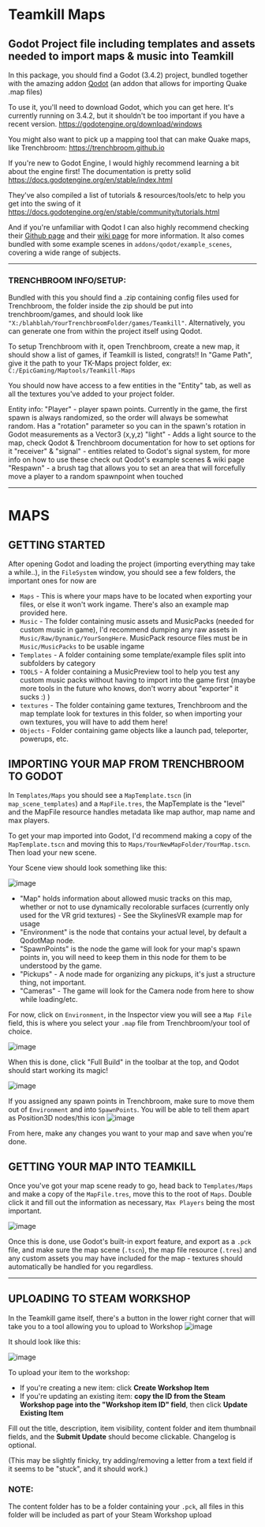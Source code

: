 # Teamkill Maps

Godot Project file including templates and assets needed to import maps & music into Teamkill
------
In this package, you should find a Godot (3.4.2) project, bundled together with the amazing addon [Qodot](https://github.com/QodotPlugin/qodot-plugin) (an addon that allows for importing Quake .map files)

To use it, you'll need to download Godot, which you can get here. It's currently running on 3.4.2, but it shouldn't be too important if you have a recent version.
https://godotengine.org/download/windows

You might also want to pick up a mapping tool that can make Quake maps, like Trenchbroom: https://trenchbroom.github.io

If you're new to Godot Engine, I would highly recommend learning a bit about the engine first! The documentation is pretty solid https://docs.godotengine.org/en/stable/index.html

They've also compiled a list of tutorials & resources/tools/etc to help you get into the swing of it https://docs.godotengine.org/en/stable/community/tutorials.html

And if you're unfamiliar with Qodot I can also highly recommend checking their [Github page](https://github.com/QodotPlugin/qodot-plugin) and their [wiki page](https://qodotplugin.github.io) for more information. It also comes bundled with some example scenes in `addons/qodot/example_scenes`, covering a wide range of subjects.

------

### TRENCHBROOM INFO/SETUP:
Bundled with this you should find a .zip containing config files used for Trenchbroom, the folder inside the zip should be put into trenchbroom/games, and should look like `"X:/blahblah/YourTrenchbroomFolder/games/Teamkill"`. Alternatively, you can generate one from within the project itself using Qodot.

To setup Trenchbroom with it, open Trenchbroom, create a new map, it should show a list of games, if Teamkill is listed, congrats!!
In "Game Path", give it the path to your TK-Maps project folder, ex: `C:/EpicGaming/Maptools/Teamkill-Maps`

You should now have access to a few entities in the "Entity" tab, as well as all the textures you've added to your project folder.

Entity info:
"Player" - player spawn points. Currently in the game, the first spawn is always randomized, so the order will always  be somewhat random. Has a "rotation" parameter so you can in the spawn's rotation in Godot measurements as a Vector3 (x,y,z)
"light" - Adds a light source to the map, check Qodot & Trenchbroom documentation for how to set options for it
"receiver" & "signal" - entities related to Godot's signal system, for more info on how to use these check out Qodot's example scenes & wiki page
"Respawn" - a brush tag that allows you to set an area that will forcefully move a player to a random spawnpoint when touched

------

# MAPS

## GETTING STARTED
After opening Godot and loading the project (importing everything may take a while..), in the `FileSystem` window, you should see a few folders, the important ones for now are
- `Maps` - This is where your maps have to be located when exporting your files, or else it won't work ingame. There's also an example map provided here.
- `Music` - The folder containing music assets and MusicPacks (needed for custom music in game), I'd recommend dumping any raw assets in `Music/Raw/Dynamic/YourSongHere`. MusicPack resource files must be in `Music/MusicPacks` to be usable ingame
- `Templates` - A folder containing some template/example files split into subfolders by category
- `TOOLS` - A folder containing a MusicPreview tool to help you test any custom music packs without having to import into the game first (maybe more tools in the future who knows, don't worry about "exporter" it sucks :) )
- `textures` - The folder containing game textures, Trenchbroom and the map template look for textures in this folder, so when importing your own textures, you will have to add them here!
- `Objects` - Folder containing game objects like a launch pad, teleporter, powerups, etc. 



## IMPORTING YOUR MAP FROM TRENCHBROOM TO GODOT
In `Templates/Maps` you should see a `MapTemplate.tscn` (in `map_scene_templates`) and a `MapFile.tres`, the MapTemplate is the "level" and the MapFile resource handles metadata like map author, map name and max players.

To get your map imported into Godot, I'd recommend making a copy of the `MapTemplate.tscn` and moving this to `Maps/YourNewMapFolder/YourMap.tscn`. Then load your new scene.

Your Scene view should look something like this:

![image](https://user-images.githubusercontent.com/63461061/154527314-ec2e2542-3109-488f-a5c6-67c34ec6cece.png)

- "Map" holds information about allowed music tracks on this map, whether or not to use dynamically recolorable surfaces (currently only used for the VR grid textures) - See the SkylinesVR example map for usage
- "Environment" is the node that contains your actual level, by default a QodotMap node.
- "SpawnPoints" is the node the game will look for your map's spawn points in, you will need to keep them in this node for them to be understood by the game.
- "Pickups" - A node made for organizing any pickups, it's just a structure thing, not important.
- "Cameras" - The game will look for the Camera node from here to show while loading/etc.


For now, click on `Environment`, in the Inspector view you will see a `Map File` field, this is where you select your `.map` file from Trenchbroom/your tool of choice.

![image](https://user-images.githubusercontent.com/63461061/154529100-5e2e7631-0569-4b9b-be2a-97e4e2eaa0fb.png)


When this is done, click "Full Build" in the toolbar at the top, and Qodot should start working its magic!

![image](https://user-images.githubusercontent.com/63461061/154529187-9821be11-cdb0-4ff2-99ce-1c404ab9fa3e.png)


If you assigned any spawn points in Trenchbroom, make sure to move them out of `Environment` and into `SpawnPoints`. You will be able to tell them apart as Position3D nodes/this icon ![image](https://user-images.githubusercontent.com/63461061/154530804-3d8a61df-7912-4196-a9f5-a7a032efb2a7.png)

From here, make any changes you want to your map and save when you're done.


## GETTING YOUR MAP INTO TEAMKILL

Once you've got your map scene ready to go, head back to `Templates/Maps` and make a copy of the `MapFile.tres`, move this to the root of `Maps`.  Double click it and fill out the information as necessary, `Max Players` being the most important.

![image](https://user-images.githubusercontent.com/63461061/154531509-2c42f325-beb2-43d2-a677-4ea1360030b1.png)

Once this is done, use Godot's built-in export feature, and export as a `.pck` file, and make sure the map scene (`.tscn`), the map file resource (`.tres`) and any custom assets you may have included for the map - textures should automatically be handled for you regardless.


------
## UPLOADING TO STEAM WORKSHOP

In the Teamkill game itself, there's a button in the lower right corner that will take you to a tool allowing you to upload to Workshop
![image](https://user-images.githubusercontent.com/63461061/154531903-a6cbd402-2496-4c95-b48d-84a4231dc1f5.png)

It should look like this:

![image](https://user-images.githubusercontent.com/63461061/154532520-8d6a37f3-3e1b-49e8-9aea-122563100ee7.png)

To upload your item to the workshop:
- If you're creating a new item: click **Create Workshop Item**
- If you're updating an existing item: **copy the ID from the Steam Workshop page into the "Workshop item ID" field**, then click **Update Existing Item**

Fill out the title, description, item visibility, content folder and item thumbnail fields, and the **Submit Update** should become clickable. Changelog is optional.

(This may be slightly finicky, try adding/removing a letter from a text field if it seems to be "stuck", and it should work.)

### NOTE:
The content folder has to be a folder containing your `.pck`, all files in this folder will be included as part of your Steam Workshop upload

